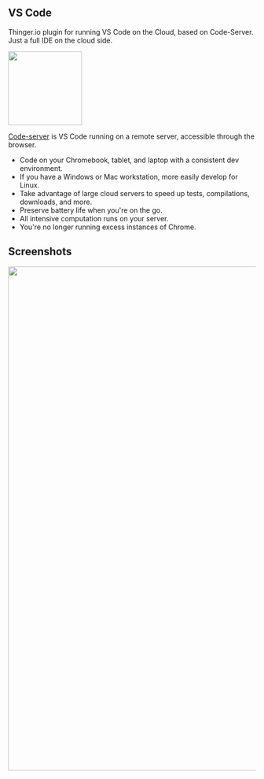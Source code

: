 ## VS Code

Thinger.io plugin for running VS Code on the Cloud, based on Code-Server. Just a full IDE on the cloud side.

<img src="https://user-images.githubusercontent.com/1141353/112288667-de224f80-8c8d-11eb-978c-c7dfdf897e62.png" width="150px">

[Code-server](https://coder.com) is VS Code running on a remote server, accessible through the browser.
- Code on your Chromebook, tablet, and laptop with a consistent dev environment.
- If you have a Windows or Mac workstation, more easily develop for Linux.
- Take advantage of large cloud servers to speed up tests, compilations, downloads, and more.
- Preserve battery life when you're on the go.
- All intensive computation runs on your server.
- You're no longer running excess instances of Chrome.

## Screenshots

<img src="https://s3-eu-west-1.amazonaws.com/thinger.io.files/plugins/vscode/img/vscode-screenshot.png" width="1024px">

